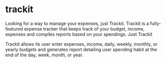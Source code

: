 # trackit

Looking for a way to manage your expenses, just Trackit. Trackit is a fully-featured expense tracker that keeps track of your budget, income, expenses and compiles reports based on your spendings. Just Trackit

Trackit allows its user enter expenses, income, daily, weekly, monthly, or yearly budgets and generates report detailing user spending habit at the end of the day, week, month, or year.

